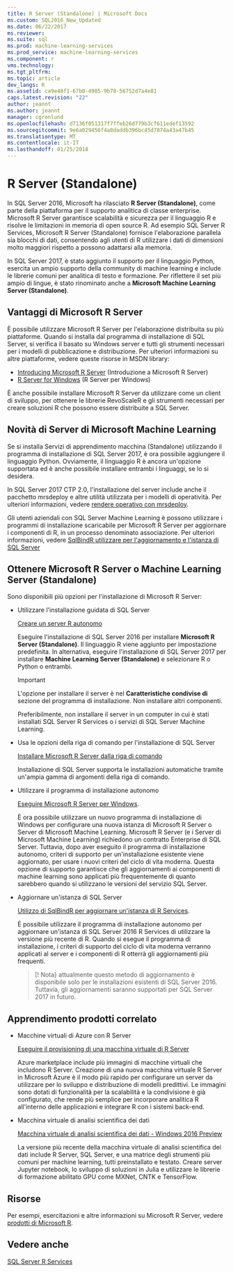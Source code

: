```yaml
---
title: R Server (Standalone) | Microsoft Docs
ms.custom: SQL2016_New_Updated
ms.date: 06/22/2017
ms.reviewer: 
ms.suite: sql
ms.prod: machine-learning-services
ms.prod_service: machine-learning-services
ms.component: r
vms.technology: 
ms.tgt_pltfrm: 
ms.topic: article
dev_langs: R
ms.assetid: ca9e48f1-67b8-4905-9b78-56752d7a4e81
caps.latest.revision: "22"
author: jeannt
ms.author: jeannt
manager: cgronlund
ms.openlocfilehash: d7136f051317f7ffeb26d779b3cf611edef13592
ms.sourcegitcommit: 9e6a029456f4a8daddb396bc45d7874a43a47b45
ms.translationtype: MT
ms.contentlocale: it-IT
ms.lasthandoff: 01/25/2018
---
```

# <a name="r-server-standalone"></a>R Server (Standalone)

In SQL Server 2016, Microsoft ha rilasciato **R Server (Standalone)**, come parte della piattaforma per il supporto analitica di classe enterprise.  Microsoft R Server garantisce scalabilità e sicurezza per il linguaggio R e risolve le limitazioni in memoria di open source R. Ad esempio SQL Server R Services, Microsoft R Server (Standalone) fornisce l'elaborazione parallela sia blocchi di dati, consentendo agli utenti di R utilizzare i dati di dimensioni molto maggiori rispetto a possono adattarsi alla memoria.

In SQL Server 2017, è stato aggiunto il supporto per il linguaggio Python, esercita un ampio supporto della community di machine learning e include le librerie comuni per analitica di testo e formazione.  Per riflettere il set più ampio di lingue, è stato rinominato anche a **Microsoft Machine Learning Server (Standalone)**.

## <a name="benefits-of-microsoft-r-server"></a>Vantaggi di Microsoft R Server

È possibile utilizzare Microsoft R Server per l'elaborazione distribuita su più piattaforme. Quando si installa dal programma di installazione di SQL Server, si verifica il basato su Windows server e tutti gli strumenti necessari per i modelli di pubblicazione e distribuzione. Per ulteriori informazioni su altre piattaforme, vedere queste risorse in MSDN library:

+ [Introducing Microsoft R Server](https://msdn.microsoft.com/microsoft-r/rserver) (Introduzione a Microsoft R Server)
+ [R Server for Windows](https://msdn.microsoft.com/microsoft-r/rserver-install-windows) (R Server per Windows)

È anche possibile installare Microsoft R Server da utilizzare come un client di sviluppo, per ottenere le librerie RevoScaleR e gli strumenti necessari per creare soluzioni R che possono essere distribuite a SQL Server.

## <a name="whats-new-in-microsoft-machine-learning-server"></a>Novità di Server di Microsoft Machine Learning

Se si installa Servizi di apprendimento macchina (Standalone) utilizzando il programma di installazione di SQL Server 2017, è ora possibile aggiungere il linguaggio Python. Ovviamente, il linguaggio R è ancora un'opzione supportata ed è anche possibile installare entrambi i linguaggi, se lo si desidera.
 
In SQL Server 2017 CTP 2.0, l'installazione del server include anche il pacchetto mrsdeploy e altre utilità utilizzata per i modelli di operatività. Per ulteriori informazioni, vedere [rendere operativo con mrsdeploy](../../advanced-analytics/operationalization-with-mrsdeploy.md).

Gli utenti aziendali con SQL Server Machine Learning è possono utilizzare i programmi di installazione scaricabile per Microsoft R Server per aggiornare i componenti di R, in un processo denominato associazione. Per ulteriori informazioni, vedere [SqlBindR utilizzare per l'aggiornamento e l'istanza di SQL Server](use-sqlbindr-exe-to-upgrade-an-instance-of-sql-server.md)

## <a name="get-microsoft-r-server-or-machine-learning-server-standalone"></a>Ottenere Microsoft R Server o Machine Learning Server (Standalone)

 Sono disponibili più opzioni per l'installazione di Microsoft R Server:

+ Utilizzare l'installazione guidata di SQL Server

  [Creare un server R autonomo](../r/create-a-standalone-r-server.md)

  Eseguire l'installazione di SQL Server 2016 per installare **Microsoft R Server (Standalone)**. Il linguaggio R viene aggiunto per impostazione predefinita.
  In alternativa, eseguire l'installazione di SQL Server 2017 per installare **Machine Learning Server (Standalone)** e selezionare R o Python o entrambi.

  > [!IMPORTANT]
  > L'opzione per installare il server è nel **Caratteristiche condivise di** sezione del programma di installazione. Non installare altri componenti.
  >
  > Preferibilmente, non installare il server in un computer in cui è stati installati SQL Server R Services o i servizi di SQL Server Machine Learning.

+ Usa le opzioni della riga di comando per l'installazione di SQL Server

  [Installare Microsoft R Server dalla riga di comando](../r/install-microsoft-r-server-from-the-command-line.md)

  Installazione di SQL Server supporta le installazioni automatiche tramite un'ampia gamma di argomenti della riga di comando.

+ Utilizzare il programma di installazione autonomo

  [Eseguire Microsoft R Server per Windows](https://msdn.microsoft.com/microsoft-r/rserver-install-windows).

  È ora possibile utilizzare un nuovo programma di installazione di Windows per configurare una nuova istanza di Microsoft R Server o Server di Microsoft Machine Learning.  Microsoft R Server (e i Server di Microsoft Machine Learning) richiedono un contratto Enterprise di SQL Server. Tuttavia, dopo aver eseguito il programma di installazione autonomo, criteri di supporto per un'installazione esistente viene aggiornato, per usare i nuovi criteri del ciclo di vita moderna. Questa opzione di supporto garantisce che gli aggiornamenti ai componenti di machine learning sono applicati più frequentemente di quanto sarebbero quando si utilizzano le versioni del servizio SQL Server.

  
+ Aggiornare un'istanza di SQL Server

  [Utilizzo di SqlBindR per aggiornare un'istanza di R Services](./use-sqlbindr-exe-to-upgrade-an-instance-of-sql-server.md).
  
  È possibile utilizzare il programma di installazione autonomo per aggiornare un'istanza di SQL Server 2016 R Services di utilizzare la versione più recente di R. Quando si esegue il programma di installazione, i criteri di supporto del ciclo di vita moderna verranno applicati al server e i componenti di R otterrà gli aggiornamenti più frequenti.
  
  > [! Nota} attualmente questo metodo di aggiornamento è disponibile solo per le installazioni esistenti di SQL Server 2016. Tuttavia, gli aggiornamenti saranno supportati per SQL Server 2017 in futuro.

## <a name="related-machine-learning-products"></a>Apprendimento prodotti correlato

+ Macchine virtuali di Azure con R Server

  [Eseguire il provisioning di una macchina virtuale di R Server](../../advanced-analytics/r-services/provision-the-r-server-only-sql-server-2016-enterprise-vm-on-azure.md)
  
  Azure marketplace include più immagini di macchine virtuali che includono R Server. Creazione di una nuova macchina virtuale R Server in Microsoft Azure è il modo più rapido per configurare un server da utilizzare per lo sviluppo e distribuzione di modelli predittivi. Le immagini sono dotati di funzionalità per la scalabilità e la condivisione è già configurato, che rende più semplice per incorporare analitica R all'interno delle applicazioni e integrare R con i sistemi back-end.

+ Macchina virtuale di analisi scientifica dei dati

  [Macchina virtuale di analisi scientifica dei dati - Windows 2016 Preview](http://aka.ms/dsvm/win2016)

  La versione più recente della macchina virtuale di analisi scientifica dei dati include R Server, SQL Server, e una matrice degli strumenti più comuni per machine learning, tutti preinstallato e testato. Creare server Jupyter notebook, lo sviluppo di soluzioni in Julia e utilizzare le librerie di formazione abilitato GPU come MXNet, CNTK e TensorFlow.

## <a name="resources"></a>Risorse

Per esempi, esercitazioni e altre informazioni su Microsoft R Server, vedere [prodotti di Microsoft R](https://msdn.microsoft.com/microsoft-r/microsoft-r-getting-started).

## <a name="see-also"></a>Vedere anche

 [SQL Server R Services](../../advanced-analytics/r/sql-server-r-services.md)

